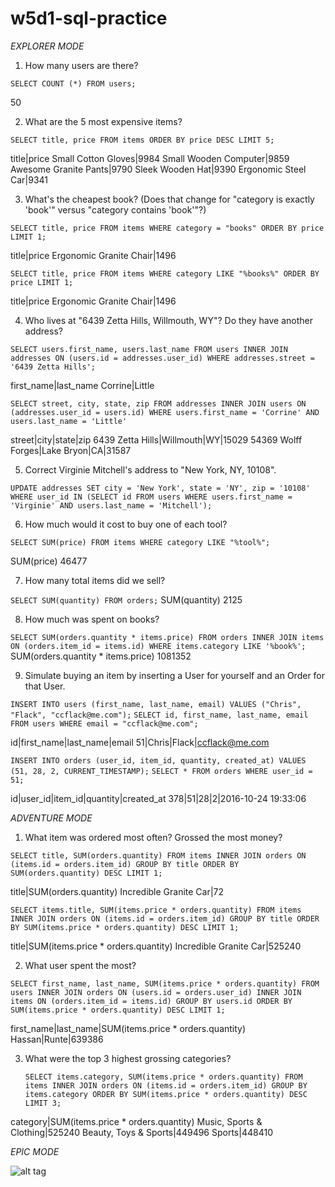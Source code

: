 # w5d1-sql-practice

*EXPLORER MODE*

1. How many users are there?

  `SELECT COUNT (*) FROM users;`

  50

2. What are the 5 most expensive items?

  `SELECT title, price FROM items ORDER BY price DESC LIMIT 5;`

  title|price
  Small Cotton Gloves|9984
  Small Wooden Computer|9859
  Awesome Granite Pants|9790
  Sleek Wooden Hat|9390
  Ergonomic Steel Car|9341

3. What's the cheapest book? (Does that change for "category is exactly 'book'" versus "category contains 'book'"?)

  `SELECT title, price FROM items WHERE category = "books" ORDER BY price LIMIT 1;`

  title|price
  Ergonomic Granite Chair|1496

  `SELECT title, price FROM items WHERE category LIKE "%books%" ORDER BY price LIMIT 1;`

  title|price
  Ergonomic Granite Chair|1496

4. Who lives at "6439 Zetta Hills, Willmouth, WY"? Do they have another address?

  `SELECT users.first_name, users.last_name FROM users INNER JOIN addresses ON (users.id = addresses.user_id) WHERE addresses.street = '6439 Zetta Hills';`

  first_name|last_name
  Corrine|Little

  `SELECT street, city, state, zip FROM addresses INNER JOIN users ON (addresses.user_id = users.id) WHERE users.first_name = 'Corrine' AND users.last_name = 'Little'`

  street|city|state|zip
  6439 Zetta Hills|Willmouth|WY|15029
  54369 Wolff Forges|Lake Bryon|CA|31587

5. Correct Virginie Mitchell's address to "New York, NY, 10108".

  `UPDATE addresses SET city = 'New York', state = 'NY', zip = '10108' WHERE user_id IN (SELECT id FROM users WHERE users.first_name = 'Virginie' AND users.last_name = 'Mitchell');`

6. How much would it cost to buy one of each tool?

  `SELECT SUM(price) FROM items WHERE category LIKE "%tool%";`

  SUM(price)
  46477

7. How many total items did we sell?

  `SELECT SUM(quantity) FROM orders;`
  SUM(quantity)
  2125


8. How much was spent on books?

  `SELECT SUM(orders.quantity * items.price) FROM orders INNER JOIN items ON (orders.item_id = items.id) WHERE items.category LIKE '%book%';`
  SUM(orders.quantity * items.price)
  1081352

9. Simulate buying an item by inserting a User for yourself and an Order for that User.

  `INSERT INTO users (first_name, last_name, email) VALUES ("Chris", "Flack", "ccflack@me.com");`
  `SELECT id, first_name, last_name, email FROM users WHERE email = "ccflack@me.com";`

  id|first_name|last_name|email
  51|Chris|Flack|ccflack@me.com

  `INSERT INTO orders (user_id, item_id, quantity, created_at) VALUES (51, 28, 2, CURRENT_TIMESTAMP);`
  `SELECT * FROM orders WHERE user_id = 51;`

  id|user_id|item_id|quantity|created_at
  378|51|28|2|2016-10-24 19:33:06

*ADVENTURE MODE*

1. What item was ordered most often? Grossed the most money?

  `SELECT title, SUM(orders.quantity) FROM items INNER JOIN orders ON (items.id = orders.item_id) GROUP BY title ORDER BY SUM(orders.quantity) DESC LIMIT 1;`

  title|SUM(orders.quantity)
  Incredible Granite Car|72

  `SELECT items.title, SUM(items.price * orders.quantity) FROM items INNER JOIN orders ON (items.id = orders.item_id) GROUP BY title ORDER BY SUM(items.price * orders.quantity) DESC LIMIT 1;`

  title|SUM(items.price * orders.quantity)
  Incredible Granite Car|525240

2. What user spent the most?

  `SELECT first_name, last_name, SUM(items.price * orders.quantity) FROM users INNER JOIN orders ON (users.id = orders.user_id) INNER JOIN items ON (orders.item_id = items.id) GROUP BY users.id ORDER BY SUM(items.price * orders.quantity) DESC LIMIT 1;`

  first_name|last_name|SUM(items.price * orders.quantity)
  Hassan|Runte|639386

3. What were the top 3 highest grossing categories?

   `SELECT items.category, SUM(items.price * orders.quantity) FROM items INNER JOIN orders ON (items.id = orders.item_id) GROUP BY items.category ORDER BY SUM(items.price * orders.quantity) DESC LIMIT 3;`

  category|SUM(items.price * orders.quantity)
  Music, Sports & Clothing|525240
  Beauty, Toys & Sports|449496
  Sports|448410

*EPIC MODE*

![alt tag](https://imgur.com/a/mfTqF)
